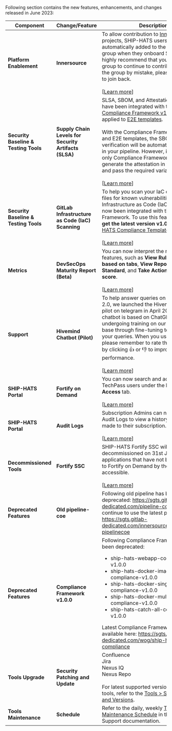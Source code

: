 Following section contains the new features, enhancements, and changes released in June 2023:

| Component|Change/Feature |Description|
|---|---|---|
|**Platform Enablement**|**Innersource**|To allow contribution to [Innersource](https://sgts.gitlab-dedicated.com/innersource) projects, SHIP-HATS users will be automatically added to the `SGTS-USERS` group when they onboard SHIP-HATS. We highly recommend that you do not exit the group to continue to contribute. If you exit the group by mistake, please [raise a ticket](https://go.gov.sg/ship-hats-request) to join back. <br><br>[[Learn more](https://docs.developer.tech.gov.sg/docs/ship-hats-getting-started/innersource)] |
|**Security Baseline & Testing Tools**|**Supply Chain Levels for Security Artifacts (SLSA)**|SLSA, SBOM, and Attestation mechanisms have been integrated with the latest [Compliance Framework v1.0.3](https://sgts.gitlab-dedicated.com/wog/ship-hats-compliance) and applied to [E2E templates](https://sgts.gitlab-dedicated.com/wog/gvt/ship/e2e-templates).<br><br> With the Compliance Framework v1.0.3 and E2E templates, the SBOM signing and verification will be automatically included in your pipeline. However, if you are using only Compliance Framework, you must generate the attestation in your build job and pass the required variables. <br><br>[[Learn more](https://docs.developer.tech.gov.sg/docs/ship-hats-getting-started/slsa)]
|**Security Baseline & Testing Tools**|**GitLab Infrastructure as Code (IaC) Scanning**|To help you scan your IaC configuration files for known vulnerabilities, Infrastructure as Code (IaC) Scanning has now been integrated with the Compliance Framework. To use this feature, you must **get the latest version v1.0.3** of the [SHIP-HATS Compliance Template](https://sgts.gitlab-dedicated.com/wog/ship-hats-compliance/-/blob/main/README).<br><br> [[Learn more](https://docs.developer.tech.gov.sg/docs/ship-hats-getting-started/compliance-framework?id=gitlab-infrastructure-as-code-iac-scanning)]
|**Metrics**| **DevSecOps Maturity Report (Beta)**| You can now interpret the report using features, such as **View Rules and details based on tabs**, **View Reports based on Standard**, and **Take Action for failed score**.   <br><br> [[Learn more](https://docs.developer.tech.gov.sg/docs/ship-hats-getting-started/metrics)]
|**Support**|**Hivemind Chatbot (Pilot)** |To help answer queries on SHIP-HATS 2.0, we launched the Hivemind Chatbot pilot on telegram in April 2023. The chatbot is based on ChatGPT and is undergoing training on our knowledge base through fine-tuning to better answer your queries. When you use the bot, please remember to rate the answer given by clicking :thumbsup:	or  :thumbsdown: to improve the bots' performance.   <br><br> [[Learn more](https://docs.developer.tech.gov.sg/docs/ship-hats-getting-started/hivemind-chatbot)]
|**SHIP-HATS Portal**| **Fortify on Demand**|You can now search and add any TechPass users under the **Manage User Access** tab.  <br><br>[[Learn more](https://docs.developer.tech.gov.sg/docs/ship-hats-tools/fod/manage-fod?id=add-users-within-fod)]
|**SHIP-HATS Portal**| **Audit Logs**|Subscription Admins can now access the Audit Logs to view a history of changes made to their subscription. <br><br>[[Learn more](https://docs.developer.tech.gov.sg/docs/ship-hats-portal/audit-logs)]
|**Decommissioned Tools**|**Fortify SSC**|SHIP-HATS Fortify SSC will be decommissioned on 31st July, 2023. Any applications that have not been migrated to Fortify on Demand by then will not be accessible. <br><br>[[Learn more](https://docs.developer.tech.gov.sg/docs/ship-hats-support/upcoming-maintenance-advisories)]
|**Deprecated Features**|**Old pipeline-coe**| Following old pipeline has been deprecated: https://sgts.gitlab-dedicated.com/pipeline-coe. You can continue to use the latest pipeline coe: https://sgts.gitlab-dedicated.com/innersource/projects/sgts-pipelinecoe |
|**Deprecated Features**|**Compliance Framework v1.0.0**| Following Compliance Framework have been deprecated:<ul><li> ship-hats-webapp-compliance-v1.0.0 </li><li> ship-hats-docker-image-ci-compliance-v1.0.0</li><li>ship-hats-docker-single-service-compliance-v1.0.0</li><li>ship-hats-docker-multi-service-compliance-v1.0.0</li><li>ship-hats-catch-all-compliance-v1.0.0</li></ul>  Latest Compliance Framework v1.0.3 is available here: https://sgts.gitlab-dedicated.com/wog/ship-hats-compliance
|**Tools Upgrade**|**Security Patching and Update**| Confluence<br>Jira<br>Nexus IQ<br>Nexus Repo <br><br> For latest supported version of various tools, refer to the [Tools > Supported Tools and Versions](https://docs.developer.tech.gov.sg/docs/ship-hats-tools/tools-overview?id=supported-tools-and-versions).|
|**Tools Maintenance**|**Schedule**|Refer to the daily, weekly [Tools Maintenance Schedule](https://docs.developer.tech.gov.sg/docs/ship-hats-support/maintenance-schedule) in the SHIP-HATS Support documentation. 